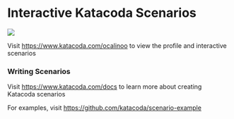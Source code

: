 # Interactive Katacoda Scenarios

[![](http://shields.katacoda.com/katacoda/ocalinoo/count.svg)](https://www.katacoda.com/ocalinoo "Get your profile on Katacoda.com")

Visit https://www.katacoda.com/ocalinoo to view the profile and interactive scenarios

### Writing Scenarios
Visit https://www.katacoda.com/docs to learn more about creating Katacoda scenarios

For examples, visit https://github.com/katacoda/scenario-example
